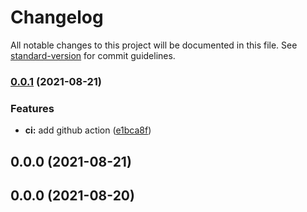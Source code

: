 # Changelog

All notable changes to this project will be documented in this file. See [standard-version](https://github.com/conventional-changelog/standard-version) for commit guidelines.

### [0.0.1](https://github.com/smurygin/covid-19/compare/v0.0.0...v0.0.1) (2021-08-21)

### Features

- **ci:** add github action ([e1bca8f](https://github.com/smurygin/covid-19/commit/e1bca8fd4ded3f38d8209405fc1e8baaf5f8be47))

## 0.0.0 (2021-08-21)

## 0.0.0 (2021-08-20)
